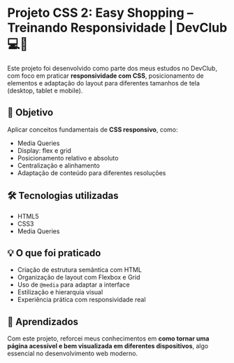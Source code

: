 # Projeto CSS 2: Easy Shopping – Treinando Responsividade | DevClub 💻📱

Este projeto foi desenvolvido como parte dos meus estudos no DevClub, com foco em praticar **responsividade com CSS**, posicionamento de elementos e adaptação do layout para diferentes tamanhos de tela (desktop, tablet e mobile).

## 🚀 Objetivo

Aplicar conceitos fundamentais de **CSS responsivo**, como:

- Media Queries
- Display: flex e grid
- Posicionamento relativo e absoluto
- Centralização e alinhamento
- Adaptação de conteúdo para diferentes resoluções

## 🛠️ Tecnologias utilizadas

- HTML5
- CSS3
- Media Queries

## 💡 O que foi praticado

- Criação de estrutura semântica com HTML
- Organização de layout com Flexbox e Grid
- Uso de `@media` para adaptar a interface
- Estilização e hierarquia visual
- Experiência prática com responsividade real

## 🎯 Aprendizados

Com este projeto, reforcei meus conhecimentos em **como tornar uma página acessível e bem visualizada em diferentes dispositivos**, algo essencial no desenvolvimento web moderno.
